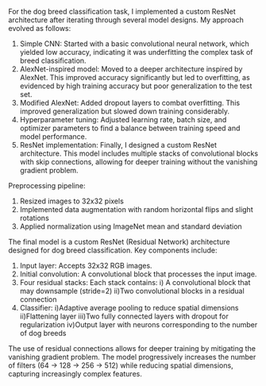 For the dog breed classification task, I implemented a custom ResNet architecture after iterating through several model designs. My approach evolved as follows:

1) Simple CNN: Started with a basic convolutional neural network, which yielded low accuracy, indicating it was underfitting the complex task of breed classification.
2) AlexNet-inspired model: Moved to a deeper architecture inspired by AlexNet. This improved accuracy significantly but led to overfitting, as evidenced by high training accuracy but poor generalization to the test set.
3) Modified AlexNet: Added dropout layers to combat overfitting. This improved generalization but slowed down training considerably.
4) Hyperparameter tuning: Adjusted learning rate, batch size, and optimizer parameters to find a balance between training speed and model performance.
5) ResNet implementation: Finally, I designed a custom ResNet architecture. This model includes multiple stacks of convolutional blocks with skip connections, allowing for deeper training without the vanishing gradient problem.

Preprocessing pipeline:

1. Resized images to 32x32 pixels
2. Implemented data augmentation with random horizontal flips and slight rotations
3. Applied normalization using ImageNet mean and standard deviation

The final model is a custom ResNet (Residual Network) architecture designed for dog breed classification. Key components include:

1. Input layer: Accepts 32x32 RGB images.
2. Initial convolution: A convolutional block that processes the input image.
3. Four residual stacks: Each stack contains:
  i) A convolutional block that may downsample (stride=2)
  ii)Two convolutional blocks in a residual connection
4. Classifier:
  i)Adaptive average pooling to reduce spatial dimensions
  ii)Flattening layer
  iii)Two fully connected layers with dropout for regularization
  iv)Output layer with neurons corresponding to the number of dog breeds

The use of residual connections allows for deeper training by mitigating the vanishing gradient problem. The model progressively increases the number of filters (64 -> 128 -> 256 -> 512) while reducing spatial dimensions, capturing increasingly complex features.
